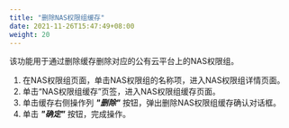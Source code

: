 ```yaml
---
title: "删除NAS权限组缓存"
date: 2021-11-26T15:47:49+08:00
weight: 20
---
```


该功能用于通过删除缓存删除对应的公有云平台上的NAS权限组。

1. 在NAS权限组页面，单击NAS权限组的名称项，进入NAS权限组详情页面。
2. 单击“NAS权限组缓存”页签，进入NAS权限组缓存页面。
3. 单击缓存右侧操作列 **_"删除"_** 按钮，弹出删除NAS权限组缓存确认对话框。
4. 单击 **_"确定"_** 按钮，完成操作。